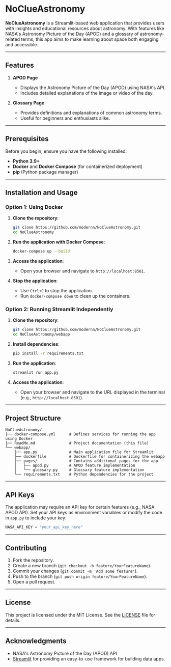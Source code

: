# NoClueAstronomy

**NoClueAstronomy** is a Streamlit-based web application that provides users with insights and educational resources about astronomy. With features like NASA's Astronomy Picture of the Day (APOD) and a glossary of astronomy-related terms, this app aims to make learning about space both engaging and accessible.

---

## Features

1. **APOD Page**
   - Displays the Astronomy Picture of the Day (APOD) using NASA's API.
   - Includes detailed explanations of the image or video of the day.

2. **Glossary Page**
   - Provides definitions and explanations of common astronomy terms.
   - Useful for beginners and enthusiasts alike.

---

## Prerequisites

Before you begin, ensure you have the following installed:

- **Python 3.9+**
- **Docker** and **Docker Compose** (for containerized deployment)
- **pip** (Python package manager)

---

## Installation and Usage

### Option 1: Using Docker

1. **Clone the repository**:
   ```bash
   git clone https://github.com/modernn/NoClueAstronomy.git
   cd NoClueAstronomy
   ```

2. **Run the application with Docker Compose**:
   ```bash
   docker-compose up --build
   ```

3. **Access the application**:
   - Open your browser and navigate to `http://localhost:8501`.

4. **Stop the application**:
   - Use `Ctrl+C` to stop the application.
   - Run `docker-compose down` to clean up the containers.

### Option 2: Running Streamlit Independently

1. **Clone the repository**:
   ```bash
   git clone https://github.com/modernn/NoClueAstronomy.git
   cd NoClueAstronomy/webapp
   ```

2. **Install dependencies**:
   ```bash
   pip install -r requirements.txt
   ```

3. **Run the application**:
   ```bash
   streamlit run app.py
   ```

4. **Access the application**:
   - Open your browser and navigate to the URL displayed in the terminal (e.g., `http://localhost:8501`).

---

## Project Structure

```
NoClueAstronomy/
├── docker-compose.yml      # Defines services for running the app using Docker
├── ReadMe.md               # Project documentation (this file)
└── webapp/
    ├── app.py              # Main application file for Streamlit
    ├── dockerfile          # Dockerfile for containerizing the webapp
    ├── pages/              # Contains additional pages for the app
    │   ├── apod.py         # APOD feature implementation
    │   └── glossary.py     # Glossary feature implementation
    └── requirements.txt    # Python dependencies for the project
```

---

## API Keys

The application may require an API key for certain features (e.g., NASA APOD API). Set your API keys as environment variables or modify the code in `app.py` to include your key:

```python
NASA_API_KEY = "your_api_key_here"
```

---

## Contributing

1. Fork the repository.
2. Create a new branch (`git checkout -b feature/YourFeatureName`).
3. Commit your changes (`git commit -m 'Add some feature'`).
4. Push to the branch (`git push origin feature/YourFeatureName`).
5. Open a pull request.

---

## License

This project is licensed under the MIT License. See the [LICENSE](LICENSE) file for details.

---

## Acknowledgments

- NASA's Astronomy Picture of the Day (APOD) API
- [Streamlit](https://streamlit.io/) for providing an easy-to-use framework for building data apps.

